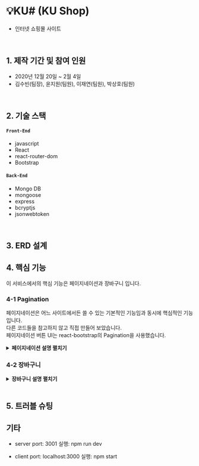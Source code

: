 # 💡KU# (KU Shop)

- 인터넷 쇼핑몰 사이트

</br>

## 1. 제작 기간 및 참여 인원

- 2020년 12월 20일 ~ 2월 4일
- 김수빈(팀장), 윤지원(팀원), 이재연(팀원), 박상호(팀원)

</br>

## 2. 기술 스택

#### `Front-End`

- javascript
- React
- react-router-dom
- Bootstrap

#### `Back-End`

- Mongo DB
- mongoose
- express
- bcryptjs
- jsonwebtoken

</br>

## 3. ERD 설계

## 4. 핵심 기능

이 서비스에서의 핵심 기능은 페이지네이션과 장바구니 입니다.

### 4-1 Pagination

페이지네이션은 어느 사이트에서든 쓸 수 있는 기본적인 기능임과 동시에 핵심적인 기능입니다.  
다른 코드들을 참고하지 않고 직접 만들어 보았습니다.  
페이지네이션 버튼 UI는 react-bootstrap의 Pagination을 사용했습니다.

<details>
<summary><b>페이지네이션 설명 펼치기</b></summary>
<div markdown="1">

### 페이지 구성

한 페이지에 9개의 상품이 들어갈 수 있도록 per의 값을 9로 설정합니다.  
그리고 상품을 DB에서 front로 불러올 때 모두 불러오는 것이 아닌 9개씩 불러올 수 있도록 skip과 limit를 활용해 주었습니다.

### 페이지네이션 바

react-bootstrap의 Pagination 컴포넌트를 사용했습니다.
Pagination에는 First, Prev, Item, Next, Last가 있습니다.

</div>
</details>

### 4-2 장바구니

<details>
<summary><b>장바구니 설명 펼치기</b></summary>
<div markdown="1">

</div>
</details>

</br>

## 5. 트러블 슈팅

## 기타

- server
  port: 3001
  실행: npm run dev

- client
  port: localhost:3000
  실행: npm start
